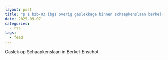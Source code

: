 ```yaml
---
layout: post
title: "p 1 bzb-03 ibgs overig gaslekkage binnen schaapkenslaan berkel-enschot 209431 209092"
date: 2025-09-07
categories: 
  - rss
tags: 
  - feed
---
```


Gaslek op Schaapkenslaan in Berkel-Enschot
